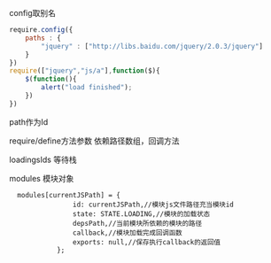 

config取别名

````js
require.config({
    paths : {
        "jquery" : ["http://libs.baidu.com/jquery/2.0.3/jquery"]   
    }
})
require(["jquery","js/a"],function($){
    $(function(){
        alert("load finished");  
    })
})
````

path作为Id

require/define方法参数 依赖路径数组，回调方法

loadingsIds 等待栈

modules 模块对象

````
  modules[currentJSPath] = {
                id: currentJSPath,//模块js文件路径充当模块id
                state: STATE.LOADING,//模块的加载状态
                depsPath,//当前模块所依赖的模块的路径
                callback,//模块加载完成回调函数
                exports: null,//保存执行callback的返回值
            };
````
